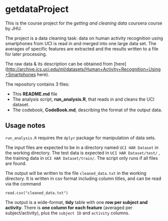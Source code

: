 # getdataProject

This is the course project for the *getting and cleaning data* coursera course by JHU.

The project is a data cleaning task: data on human activity recognition using smartphones from UCI is read in and merged into one large data set. The averages of specific features are extracted and the results written to a file for later processing.

The raw data & its description can be obtained from 
[here](http://archive.ics.uci.edu/ml/datasets/Human+Activity+Recognition+Using+Smartphones here).

The repository contains 3 files:

* This **README.md** file
* The analysis script, **run_analysis.R**, that reads in and cleans the UCI dataset.
* The codebook, **CodeBook.md**, describing the format of the output data.

## Usage notes

`run_analysis.R` requires the `dplyr` package for manipulation of data sets.

The input files are expected to be in a directory named `UCI HAR Dataset` in the working directory. The test data is expected in `UCI HAR Dataset/test/` , the training data in `UCI HAR Dataset/train/`. The script only runs if all files are found.

The output will be written to the file `cleaned_data.txt` in the working directory. It is written in csv format including column titles, and can be read via the command

```
read.csv("cleaned_data.txt")
```

The output is a wide-format, **tidy** table with one **row per subject and activity**. There is **one column for each feature** (averaged per subject/activity), plus the `subject ID` and `activity` columns.
